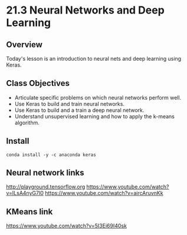 # 21.3 Neural Networks and Deep Learning

## Overview

Today's lesson is an introduction to neural nets and deep learning using Keras.

## Class Objectives

* Articulate specific problems on which neural networks perform well.
* Use Keras to build and train neural networks.
* Use Keras to build and a train a deep neural network.
* Understand unsupervised learning and how to apply the k-means algorithm.

## Install

```
conda install -y -c anaconda keras
```

## Neural network links

http://playground.tensorflow.org
https://www.youtube.com/watch?v=ILsA4nyG7I0
https://www.youtube.com/watch?v=aircAruvnKk

## KMeans link

https://www.youtube.com/watch?v=5I3Ei69I40sk